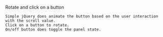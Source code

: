 Rotate and click on a button
	
	Simple jQuery does animate the button based on the user interaction with the scroll value.
	Click on a button to rotate.
	On/off button does toggle the panel state.
